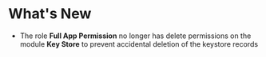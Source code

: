 # What's New

- The role **Full App Permission** no longer has delete permissions on the module **Key Store** to prevent accidental deletion of the keystore records
